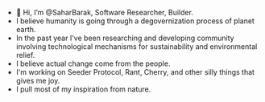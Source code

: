 - 👋 Hi, I’m @SaharBarak, Software Researcher, Builder.
- I believe humanity is going through a degovernization process of planet earth. 
- In the past year I've been researching and developing community involving technological mechanisms for sustainability and environmental relief.
- I believe actual change come from the people.
- I'm working on Seeder Protocol, Rant, Cherry, and other silly things that gives me joy.
- I pull most of my inspiration from nature.
<!---
SaharBarak/SaharBarak is a ✨ special ✨ repository because its `README.md` (this file) appears on your GitHub profile.
You can click the Preview link to take a look at your changes.
---> 
